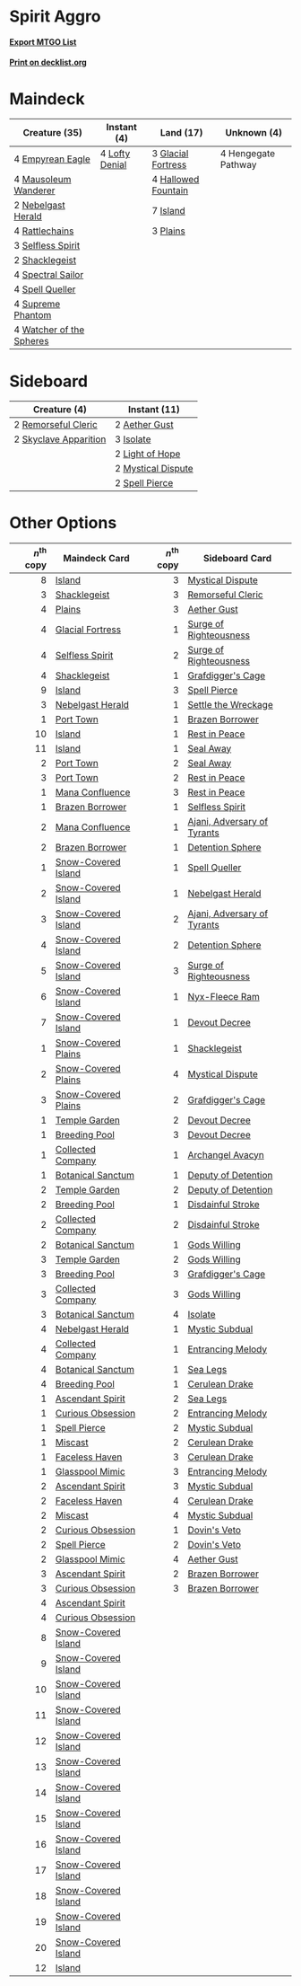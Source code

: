 # Spirit Aggro

#### [Export MTGO List](../collection/Spirit%20Aggro/Spirit%20Aggro.txt)
#### [Print on decklist.org](http://decklist.org/?deckmain=4%09Empyrean%20Eagle%0A3%09Glacial%20Fortress%0A4%09Hallowed%20Fountain%0A4%09Hengegate%20Pathway%0A7%09Island%0A4%09Lofty%20Denial%0A4%09Mausoleum%20Wanderer%0A2%09Nebelgast%20Herald%0A3%09Plains%0A4%09Rattlechains%0A3%09Selfless%20Spirit%0A2%09Shacklegeist%0A4%09Spectral%20Sailor%0A4%09Spell%20Queller%0A4%09Supreme%20Phantom%0A4%09Watcher%20of%20the%20Spheres&deckside=2%09Aether%20Gust%0A3%09Isolate%0A2%09Light%20of%20Hope%0A2%09Mystical%20Dispute%0A2%09Remorseful%20Cleric%0A2%09Skyclave%20Apparition%0A2%09Spell%20Pierce)
# Maindeck

|                                           Creature (35)                                           |                                       Instant (4)                                       |                                          Land (17)                                          |    Unknown (4)    |
|---------------------------------------------------------------------------------------------------|-----------------------------------------------------------------------------------------|---------------------------------------------------------------------------------------------|-------------------|
|4 [Empyrean Eagle](http://gatherer.wizards.com/Pages/Card/Details.aspx?multiverseid=466962)        |4 [Lofty Denial](http://gatherer.wizards.com/Pages/Card/Details.aspx?multiverseid=485379)|3 [Glacial Fortress](http://gatherer.wizards.com/Pages/Card/Details.aspx?multiverseid=190562)|4 Hengegate Pathway|
|4 [Mausoleum Wanderer](http://gatherer.wizards.com/Pages/Card/Details.aspx?multiverseid=414364)    |                                                                                         |4 [Hallowed Fountain](http://gatherer.wizards.com/Pages/Card/Details.aspx?multiverseid=97071)|                   |
|2 [Nebelgast Herald](http://gatherer.wizards.com/Pages/Card/Details.aspx?multiverseid=414366)      |                                                                                         |7 [Island](http://gatherer.wizards.com/Pages/Card/Details.aspx?multiverseid=439857)          |                   |
|4 [Rattlechains](http://gatherer.wizards.com/Pages/Card/Details.aspx?multiverseid=409824)          |                                                                                         |3 [Plains](http://gatherer.wizards.com/Pages/Card/Details.aspx?multiverseid=439856)          |                   |
|3 [Selfless Spirit](http://gatherer.wizards.com/Pages/Card/Details.aspx?multiverseid=414332)       |                                                                                         |                                                                                             |                   |
|2 [Shacklegeist](http://gatherer.wizards.com/Pages/Card/Details.aspx?multiverseid=488252)          |                                                                                         |                                                                                             |                   |
|4 [Spectral Sailor](http://gatherer.wizards.com/Pages/Card/Details.aspx?multiverseid=466830)       |                                                                                         |                                                                                             |                   |
|4 [Spell Queller](http://gatherer.wizards.com/Pages/Card/Details.aspx?multiverseid=414494)         |                                                                                         |                                                                                             |                   |
|4 [Supreme Phantom](http://gatherer.wizards.com/Pages/Card/Details.aspx?multiverseid=447212)       |                                                                                         |                                                                                             |                   |
|4 [Watcher of the Spheres](http://gatherer.wizards.com/Pages/Card/Details.aspx?multiverseid=485550)|                                                                                         |                                                                                             |                   |


# Sideboard

|                                          Creature (4)                                          |                                        Instant (11)                                         |
|------------------------------------------------------------------------------------------------|---------------------------------------------------------------------------------------------|
|2 [Remorseful Cleric](http://gatherer.wizards.com/Pages/Card/Details.aspx?multiverseid=447169)  |2 [Aether Gust](http://gatherer.wizards.com/Pages/Card/Details.aspx?multiverseid=466796)     |
|2 [Skyclave Apparition](http://gatherer.wizards.com/Pages/Card/Details.aspx?multiverseid=495603)|3 [Isolate](http://gatherer.wizards.com/Pages/Card/Details.aspx?multiverseid=447153)         |
|                                                                                                |2 [Light of Hope](http://gatherer.wizards.com/Pages/Card/Details.aspx?multiverseid=479540)   |
|                                                                                                |2 [Mystical Dispute](http://gatherer.wizards.com/Pages/Card/Details.aspx?multiverseid=473020)|
|                                                                                                |2 [Spell Pierce](http://gatherer.wizards.com/Pages/Card/Details.aspx?multiverseid=425876)    |


# Other Options

|*n*<sup>th</sup> copy|                                        Maindeck Card                                         |*n*<sup>th</sup> copy|                                            Sideboard Card                                            |
|--------------------:|----------------------------------------------------------------------------------------------|--------------------:|------------------------------------------------------------------------------------------------------|
|                    8|[Island](http://gatherer.wizards.com/Pages/Card/Details.aspx?multiverseid=439857)             |                    3|[Mystical Dispute](http://gatherer.wizards.com/Pages/Card/Details.aspx?multiverseid=473020)           |
|                    3|[Shacklegeist](http://gatherer.wizards.com/Pages/Card/Details.aspx?multiverseid=488252)       |                    3|[Remorseful Cleric](http://gatherer.wizards.com/Pages/Card/Details.aspx?multiverseid=447169)          |
|                    4|[Plains](http://gatherer.wizards.com/Pages/Card/Details.aspx?multiverseid=439856)             |                    3|[Aether Gust](http://gatherer.wizards.com/Pages/Card/Details.aspx?multiverseid=466796)                |
|                    4|[Glacial Fortress](http://gatherer.wizards.com/Pages/Card/Details.aspx?multiverseid=190562)   |                    1|[Surge of Righteousness](http://gatherer.wizards.com/Pages/Card/Details.aspx?multiverseid=394720)     |
|                    4|[Selfless Spirit](http://gatherer.wizards.com/Pages/Card/Details.aspx?multiverseid=414332)    |                    2|[Surge of Righteousness](http://gatherer.wizards.com/Pages/Card/Details.aspx?multiverseid=394720)     |
|                    4|[Shacklegeist](http://gatherer.wizards.com/Pages/Card/Details.aspx?multiverseid=488252)       |                    1|[Grafdigger's Cage](http://gatherer.wizards.com/Pages/Card/Details.aspx?multiverseid=278452)          |
|                    9|[Island](http://gatherer.wizards.com/Pages/Card/Details.aspx?multiverseid=439857)             |                    3|[Spell Pierce](http://gatherer.wizards.com/Pages/Card/Details.aspx?multiverseid=425876)               |
|                    3|[Nebelgast Herald](http://gatherer.wizards.com/Pages/Card/Details.aspx?multiverseid=414366)   |                    1|[Settle the Wreckage](http://gatherer.wizards.com/Pages/Card/Details.aspx?multiverseid=435186)        |
|                    1|[Port Town](http://gatherer.wizards.com/Pages/Card/Details.aspx?multiverseid=410046)          |                    1|[Brazen Borrower](http://gatherer.wizards.com/Pages/Card/Details.aspx?multiverseid=473001)            |
|                   10|[Island](http://gatherer.wizards.com/Pages/Card/Details.aspx?multiverseid=439857)             |                    1|[Rest in Peace](http://gatherer.wizards.com/Pages/Card/Details.aspx?multiverseid=442021)              |
|                   11|[Island](http://gatherer.wizards.com/Pages/Card/Details.aspx?multiverseid=439857)             |                    1|[Seal Away](http://gatherer.wizards.com/Pages/Card/Details.aspx?multiverseid=442919)                  |
|                    2|[Port Town](http://gatherer.wizards.com/Pages/Card/Details.aspx?multiverseid=410046)          |                    2|[Seal Away](http://gatherer.wizards.com/Pages/Card/Details.aspx?multiverseid=442919)                  |
|                    3|[Port Town](http://gatherer.wizards.com/Pages/Card/Details.aspx?multiverseid=410046)          |                    2|[Rest in Peace](http://gatherer.wizards.com/Pages/Card/Details.aspx?multiverseid=442021)              |
|                    1|[Mana Confluence](http://gatherer.wizards.com/Pages/Card/Details.aspx?multiverseid=409573)    |                    3|[Rest in Peace](http://gatherer.wizards.com/Pages/Card/Details.aspx?multiverseid=442021)              |
|                    1|[Brazen Borrower](http://gatherer.wizards.com/Pages/Card/Details.aspx?multiverseid=473001)    |                    1|[Selfless Spirit](http://gatherer.wizards.com/Pages/Card/Details.aspx?multiverseid=414332)            |
|                    2|[Mana Confluence](http://gatherer.wizards.com/Pages/Card/Details.aspx?multiverseid=409573)    |                    1|[Ajani, Adversary of Tyrants](http://gatherer.wizards.com/Pages/Card/Details.aspx?multiverseid=447139)|
|                    2|[Brazen Borrower](http://gatherer.wizards.com/Pages/Card/Details.aspx?multiverseid=473001)    |                    1|[Detention Sphere](http://gatherer.wizards.com/Pages/Card/Details.aspx?multiverseid=460139)           |
|                    1|[Snow-Covered Island](http://gatherer.wizards.com/Pages/Card/Details.aspx?multiverseid=121130)|                    1|[Spell Queller](http://gatherer.wizards.com/Pages/Card/Details.aspx?multiverseid=414494)              |
|                    2|[Snow-Covered Island](http://gatherer.wizards.com/Pages/Card/Details.aspx?multiverseid=121130)|                    1|[Nebelgast Herald](http://gatherer.wizards.com/Pages/Card/Details.aspx?multiverseid=414366)           |
|                    3|[Snow-Covered Island](http://gatherer.wizards.com/Pages/Card/Details.aspx?multiverseid=121130)|                    2|[Ajani, Adversary of Tyrants](http://gatherer.wizards.com/Pages/Card/Details.aspx?multiverseid=447139)|
|                    4|[Snow-Covered Island](http://gatherer.wizards.com/Pages/Card/Details.aspx?multiverseid=121130)|                    2|[Detention Sphere](http://gatherer.wizards.com/Pages/Card/Details.aspx?multiverseid=460139)           |
|                    5|[Snow-Covered Island](http://gatherer.wizards.com/Pages/Card/Details.aspx?multiverseid=121130)|                    3|[Surge of Righteousness](http://gatherer.wizards.com/Pages/Card/Details.aspx?multiverseid=394720)     |
|                    6|[Snow-Covered Island](http://gatherer.wizards.com/Pages/Card/Details.aspx?multiverseid=121130)|                    1|[Nyx-Fleece Ram](http://gatherer.wizards.com/Pages/Card/Details.aspx?multiverseid=442015)             |
|                    7|[Snow-Covered Island](http://gatherer.wizards.com/Pages/Card/Details.aspx?multiverseid=121130)|                    1|[Devout Decree](http://gatherer.wizards.com/Pages/Card/Details.aspx?multiverseid=466767)              |
|                    1|[Snow-Covered Plains](http://gatherer.wizards.com/Pages/Card/Details.aspx?multiverseid=121267)|                    1|[Shacklegeist](http://gatherer.wizards.com/Pages/Card/Details.aspx?multiverseid=488252)               |
|                    2|[Snow-Covered Plains](http://gatherer.wizards.com/Pages/Card/Details.aspx?multiverseid=121267)|                    4|[Mystical Dispute](http://gatherer.wizards.com/Pages/Card/Details.aspx?multiverseid=473020)           |
|                    3|[Snow-Covered Plains](http://gatherer.wizards.com/Pages/Card/Details.aspx?multiverseid=121267)|                    2|[Grafdigger's Cage](http://gatherer.wizards.com/Pages/Card/Details.aspx?multiverseid=278452)          |
|                    1|[Temple Garden](http://gatherer.wizards.com/Pages/Card/Details.aspx?multiverseid=405112)      |                    2|[Devout Decree](http://gatherer.wizards.com/Pages/Card/Details.aspx?multiverseid=466767)              |
|                    1|[Breeding Pool](http://gatherer.wizards.com/Pages/Card/Details.aspx?multiverseid=97088)       |                    3|[Devout Decree](http://gatherer.wizards.com/Pages/Card/Details.aspx?multiverseid=466767)              |
|                    1|[Collected Company](http://gatherer.wizards.com/Pages/Card/Details.aspx?multiverseid=394519)  |                    1|[Archangel Avacyn](http://gatherer.wizards.com/Pages/Card/Details.aspx?multiverseid=409741)           |
|                    1|[Botanical Sanctum](http://gatherer.wizards.com/Pages/Card/Details.aspx?multiverseid=417817)  |                    1|[Deputy of Detention](http://gatherer.wizards.com/Pages/Card/Details.aspx?multiverseid=457309)        |
|                    2|[Temple Garden](http://gatherer.wizards.com/Pages/Card/Details.aspx?multiverseid=405112)      |                    2|[Deputy of Detention](http://gatherer.wizards.com/Pages/Card/Details.aspx?multiverseid=457309)        |
|                    2|[Breeding Pool](http://gatherer.wizards.com/Pages/Card/Details.aspx?multiverseid=97088)       |                    1|[Disdainful Stroke](http://gatherer.wizards.com/Pages/Card/Details.aspx?multiverseid=420705)          |
|                    2|[Collected Company](http://gatherer.wizards.com/Pages/Card/Details.aspx?multiverseid=394519)  |                    2|[Disdainful Stroke](http://gatherer.wizards.com/Pages/Card/Details.aspx?multiverseid=420705)          |
|                    2|[Botanical Sanctum](http://gatherer.wizards.com/Pages/Card/Details.aspx?multiverseid=417817)  |                    1|[Gods Willing](http://gatherer.wizards.com/Pages/Card/Details.aspx?multiverseid=442005)               |
|                    3|[Temple Garden](http://gatherer.wizards.com/Pages/Card/Details.aspx?multiverseid=405112)      |                    2|[Gods Willing](http://gatherer.wizards.com/Pages/Card/Details.aspx?multiverseid=442005)               |
|                    3|[Breeding Pool](http://gatherer.wizards.com/Pages/Card/Details.aspx?multiverseid=97088)       |                    3|[Grafdigger's Cage](http://gatherer.wizards.com/Pages/Card/Details.aspx?multiverseid=278452)          |
|                    3|[Collected Company](http://gatherer.wizards.com/Pages/Card/Details.aspx?multiverseid=394519)  |                    3|[Gods Willing](http://gatherer.wizards.com/Pages/Card/Details.aspx?multiverseid=442005)               |
|                    3|[Botanical Sanctum](http://gatherer.wizards.com/Pages/Card/Details.aspx?multiverseid=417817)  |                    4|[Isolate](http://gatherer.wizards.com/Pages/Card/Details.aspx?multiverseid=447153)                    |
|                    4|[Nebelgast Herald](http://gatherer.wizards.com/Pages/Card/Details.aspx?multiverseid=414366)   |                    1|[Mystic Subdual](http://gatherer.wizards.com/Pages/Card/Details.aspx?multiverseid=479577)             |
|                    4|[Collected Company](http://gatherer.wizards.com/Pages/Card/Details.aspx?multiverseid=394519)  |                    1|[Entrancing Melody](http://gatherer.wizards.com/Pages/Card/Details.aspx?multiverseid=435207)          |
|                    4|[Botanical Sanctum](http://gatherer.wizards.com/Pages/Card/Details.aspx?multiverseid=417817)  |                    1|[Sea Legs](http://gatherer.wizards.com/Pages/Card/Details.aspx?multiverseid=439707)                   |
|                    4|[Breeding Pool](http://gatherer.wizards.com/Pages/Card/Details.aspx?multiverseid=97088)       |                    1|[Cerulean Drake](http://gatherer.wizards.com/Pages/Card/Details.aspx?multiverseid=466807)             |
|                    1|[Ascendant Spirit](http://gatherer.wizards.com/Pages/Card/Details.aspx?multiverseid=503650)   |                    2|[Sea Legs](http://gatherer.wizards.com/Pages/Card/Details.aspx?multiverseid=439707)                   |
|                    1|[Curious Obsession](http://gatherer.wizards.com/Pages/Card/Details.aspx?multiverseid=439692)  |                    2|[Entrancing Melody](http://gatherer.wizards.com/Pages/Card/Details.aspx?multiverseid=435207)          |
|                    1|[Spell Pierce](http://gatherer.wizards.com/Pages/Card/Details.aspx?multiverseid=425876)       |                    2|[Mystic Subdual](http://gatherer.wizards.com/Pages/Card/Details.aspx?multiverseid=479577)             |
|                    1|[Miscast](http://gatherer.wizards.com/Pages/Card/Details.aspx?multiverseid=485380)            |                    2|[Cerulean Drake](http://gatherer.wizards.com/Pages/Card/Details.aspx?multiverseid=466807)             |
|                    1|[Faceless Haven](http://gatherer.wizards.com/Pages/Card/Details.aspx?multiverseid=503874)     |                    3|[Cerulean Drake](http://gatherer.wizards.com/Pages/Card/Details.aspx?multiverseid=466807)             |
|                    1|[Glasspool Mimic](http://gatherer.wizards.com/Pages/Card/Details.aspx?multiverseid=491688)    |                    3|[Entrancing Melody](http://gatherer.wizards.com/Pages/Card/Details.aspx?multiverseid=435207)          |
|                    2|[Ascendant Spirit](http://gatherer.wizards.com/Pages/Card/Details.aspx?multiverseid=503650)   |                    3|[Mystic Subdual](http://gatherer.wizards.com/Pages/Card/Details.aspx?multiverseid=479577)             |
|                    2|[Faceless Haven](http://gatherer.wizards.com/Pages/Card/Details.aspx?multiverseid=503874)     |                    4|[Cerulean Drake](http://gatherer.wizards.com/Pages/Card/Details.aspx?multiverseid=466807)             |
|                    2|[Miscast](http://gatherer.wizards.com/Pages/Card/Details.aspx?multiverseid=485380)            |                    4|[Mystic Subdual](http://gatherer.wizards.com/Pages/Card/Details.aspx?multiverseid=479577)             |
|                    2|[Curious Obsession](http://gatherer.wizards.com/Pages/Card/Details.aspx?multiverseid=439692)  |                    1|[Dovin's Veto](http://gatherer.wizards.com/Pages/Card/Details.aspx?multiverseid=461120)               |
|                    2|[Spell Pierce](http://gatherer.wizards.com/Pages/Card/Details.aspx?multiverseid=425876)       |                    2|[Dovin's Veto](http://gatherer.wizards.com/Pages/Card/Details.aspx?multiverseid=461120)               |
|                    2|[Glasspool Mimic](http://gatherer.wizards.com/Pages/Card/Details.aspx?multiverseid=491688)    |                    4|[Aether Gust](http://gatherer.wizards.com/Pages/Card/Details.aspx?multiverseid=466796)                |
|                    3|[Ascendant Spirit](http://gatherer.wizards.com/Pages/Card/Details.aspx?multiverseid=503650)   |                    2|[Brazen Borrower](http://gatherer.wizards.com/Pages/Card/Details.aspx?multiverseid=473001)            |
|                    3|[Curious Obsession](http://gatherer.wizards.com/Pages/Card/Details.aspx?multiverseid=439692)  |                    3|[Brazen Borrower](http://gatherer.wizards.com/Pages/Card/Details.aspx?multiverseid=473001)            |
|                    4|[Ascendant Spirit](http://gatherer.wizards.com/Pages/Card/Details.aspx?multiverseid=503650)   |                     |                                                                                                      |
|                    4|[Curious Obsession](http://gatherer.wizards.com/Pages/Card/Details.aspx?multiverseid=439692)  |                     |                                                                                                      |
|                    8|[Snow-Covered Island](http://gatherer.wizards.com/Pages/Card/Details.aspx?multiverseid=121130)|                     |                                                                                                      |
|                    9|[Snow-Covered Island](http://gatherer.wizards.com/Pages/Card/Details.aspx?multiverseid=121130)|                     |                                                                                                      |
|                   10|[Snow-Covered Island](http://gatherer.wizards.com/Pages/Card/Details.aspx?multiverseid=121130)|                     |                                                                                                      |
|                   11|[Snow-Covered Island](http://gatherer.wizards.com/Pages/Card/Details.aspx?multiverseid=121130)|                     |                                                                                                      |
|                   12|[Snow-Covered Island](http://gatherer.wizards.com/Pages/Card/Details.aspx?multiverseid=121130)|                     |                                                                                                      |
|                   13|[Snow-Covered Island](http://gatherer.wizards.com/Pages/Card/Details.aspx?multiverseid=121130)|                     |                                                                                                      |
|                   14|[Snow-Covered Island](http://gatherer.wizards.com/Pages/Card/Details.aspx?multiverseid=121130)|                     |                                                                                                      |
|                   15|[Snow-Covered Island](http://gatherer.wizards.com/Pages/Card/Details.aspx?multiverseid=121130)|                     |                                                                                                      |
|                   16|[Snow-Covered Island](http://gatherer.wizards.com/Pages/Card/Details.aspx?multiverseid=121130)|                     |                                                                                                      |
|                   17|[Snow-Covered Island](http://gatherer.wizards.com/Pages/Card/Details.aspx?multiverseid=121130)|                     |                                                                                                      |
|                   18|[Snow-Covered Island](http://gatherer.wizards.com/Pages/Card/Details.aspx?multiverseid=121130)|                     |                                                                                                      |
|                   19|[Snow-Covered Island](http://gatherer.wizards.com/Pages/Card/Details.aspx?multiverseid=121130)|                     |                                                                                                      |
|                   20|[Snow-Covered Island](http://gatherer.wizards.com/Pages/Card/Details.aspx?multiverseid=121130)|                     |                                                                                                      |
|                   12|[Island](http://gatherer.wizards.com/Pages/Card/Details.aspx?multiverseid=439857)             |                     |                                                                                                      |

